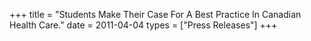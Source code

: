 +++
title = "Students Make Their Case For A Best Practice In Canadian Health Care."
date = 2011-04-04
types = ["Press Releases"]
+++
